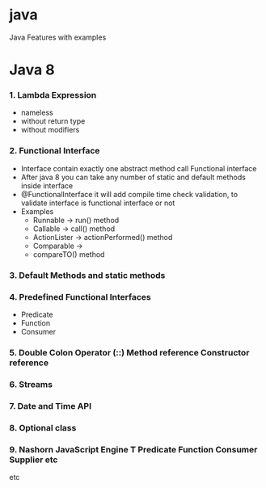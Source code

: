 # java
Java Features with examples

# Java 8
### 1. Lambda Expression
- nameless
- without return type
- without modifiers 
### 2. Functional Interface 
- Interface contain exactly one abstract method call Functional interface
- After java 8 you can take any number of static and default methods inside interface
- @FunctionalInterface it will add compile time check validation, to validate interface is functional interface or not 
- Examples
  - Runnable -> run() method
  - Callable -> call() method
  - ActionLister -> actionPerformed() method
  - Comparable ->
  - compareTO() method 
### 3. Default Methods and static methods 
### 4. Predefined Functional Interfaces 
- Predicate
- Function
- Consumer
### 5. Double Colon Operator (::) Method reference Constructor reference 
### 6. Streams 
### 7. Date and Time API 
### 8. Optional class 
### 9. Nashorn JavaScript Engine T Predicate Function Consumer Supplier etc 
etc